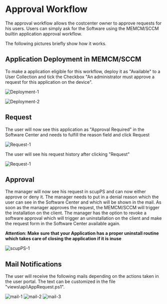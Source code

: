 # Approval Workflow
The approval workflow allows the costcenter owner to approve requests for his users.
Users can simply ask for the Software using the MEMCM/SCCM builtin application approval workflow.

The following pictures briefly show how it works.

## Application Deployment in MEMCM/SCCM
To make a application eligible for this workflow, deploy it as "Available" to a User Collection and tick the Checkbox "An administrator must approve a request for this application on the device".

![Deployment-1](https://raw.githubusercontent.com/RobinBeismann/scupPS/master/docs/images/app_deploy_1.png)

![Deployment-2](https://raw.githubusercontent.com/RobinBeismann/scupPS/master/docs/images/app_deploy_2.png)

## Request
The user will now see this application as "Approval Required" in the Software Center and needs to fulfill the reason field and click Request

![Request-1](https://raw.githubusercontent.com/RobinBeismann/scupPS/master/docs/images/softwarecenter_request.png)

The user will see his request history after clicking "Request"

![Request-1](https://raw.githubusercontent.com/RobinBeismann/scupPS/master/docs/images/softwarecenter_requested.png)

## Approval
The manager will now see his request in scupPS and can now either approve or deny it. The manager needs to put in a denial reason which the user can see in the Software Center and which will be shown in the mail.
As soon as the manager approves the request, the MEMCM/SCCM will trigger the installation on the client.
The manager has the option to revoke a software approval which will trigger an uninstallation on the client and make the request form in the Software Center available again.

**Attention: Make sure that your Application has a proper uninstall routine which takes care of closing the application if it is inuse**


![scupPS-1](https://raw.githubusercontent.com/RobinBeismann/scupPS/master/docs/images/scupPS_pendingRequest.png)


## Mail Notifications
The user will receive the following mails depending on the actions taken in the user portal.
The text can be customized in the file "views\api\AppRequest.ps1".

![mail-1](https://raw.githubusercontent.com/RobinBeismann/scupPS/master/docs/images/mail_approved.png)
![mail-2](https://raw.githubusercontent.com/RobinBeismann/scupPS/master/docs/images/mail_denied.png)
![mail-3](https://raw.githubusercontent.com/RobinBeismann/scupPS/master/docs/images/mail_revoked.png)